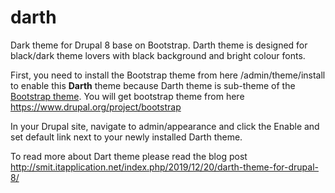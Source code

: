 # darth
Dark theme for Drupal 8 base on Bootstrap. Darth theme is designed for black/dark theme lovers with black background and bright colour fonts.

First, you need to install the Bootstrap theme from here /admin/theme/install to enable this <b>Darth</b> theme because Darth theme is sub-theme of the <a href="https://www.drupal.org/project/bootstrap">Bootstrap theme</a>. You will get bootstrap theme from here https://www.drupal.org/project/bootstrap

In your Drupal site, navigate to admin/appearance and click the Enable and set default link next to your newly installed Darth theme.

To read more about Dart theme please read the blog post http://smit.itapplication.net/index.php/2019/12/20/darth-theme-for-drupal-8/
